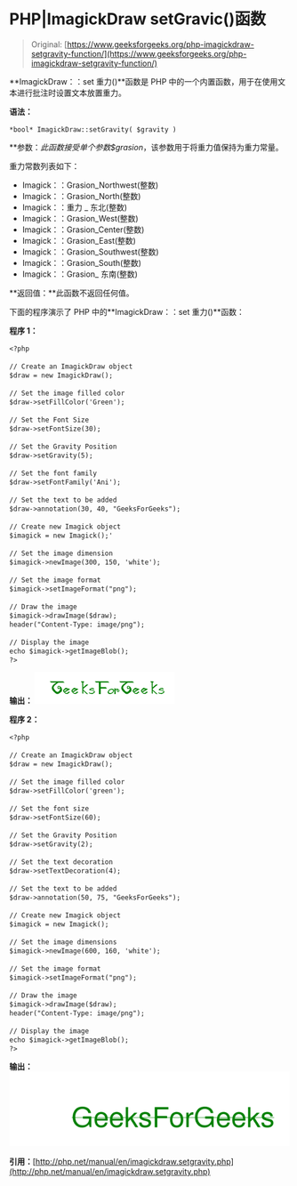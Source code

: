 # PHP|ImagickDraw setGravic()函数

> Original: [https://www.geeksforgeeks.org/php-imagickdraw-setgravity-function/](https://www.geeksforgeeks.org/php-imagickdraw-setgravity-function/)

**ImagickDraw：：set 重力()**函数是 PHP 中的一个内置函数，用于在使用文本进行批注时设置文本放置重力。

**语法：**

```
*bool* ImagickDraw::setGravity( $gravity )
```

**参数：**此函数接受单个参数*$grasion*，该参数用于将重力值保持为重力常量。

重力常数列表如下：

*   Imagick：：Grasion_Northwest(整数)
*   Imagick：：Grasion_North(整数)
*   Imagick：：重力 _ 东北(整数)
*   Imagick：：Grasion_West(整数)
*   Imagick：：Grasion_Center(整数)
*   Imagick：：Grasion_East(整数)
*   Imagick：：Grasion_Southwest(整数)
*   Imagick：：Grasion_South(整数)
*   Imagick：：Grasion_ 东南(整数)

**返回值：**此函数不返回任何值。

下面的程序演示了 PHP 中的**ImagickDraw：：set 重力()**函数：

**程序 1：**

```
<?php

// Create an ImagickDraw object
$draw = new ImagickDraw();

// Set the image filled color 
$draw->setFillColor('Green');

// Set the Font Size
$draw->setFontSize(30);

// Set the Gravity Position
$draw->setGravity(5);

// Set the font family
$draw->setFontFamily('Ani');

// Set the text to be added
$draw->annotation(30, 40, "GeeksForGeeks");

// Create new Imagick object 
$imagick = new Imagick();'

// Set the image dimension
$imagick->newImage(300, 150, 'white');

// Set the image format
$imagick->setImageFormat("png");

// Draw the image
$imagick->drawImage($draw);
header("Content-Type: image/png");

// Display the image
echo $imagick->getImageBlob();
?>
```

**输出：**
![setGravity](img/f3e4cbca3ad154972cd09e53acc19daa.png)

**程序 2：**

```
<?php

// Create an ImagickDraw object 
$draw = new ImagickDraw();

// Set the image filled color 
$draw->setFillColor('green');

// Set the font size
$draw->setFontSize(60);

// Set the Gravity Position
$draw->setGravity(2);

// Set the text decoration
$draw->setTextDecoration(4);

// Set the text to be added
$draw->annotation(50, 75, "GeeksForGeeks");

// Create new Imagick object  
$imagick = new Imagick();

// Set the image dimensions
$imagick->newImage(600, 160, 'white');

// Set the image format
$imagick->setImageFormat("png");

// Draw the image
$imagick->drawImage($draw);
header("Content-Type: image/png");

// Display the image
echo $imagick->getImageBlob();
?>
```

**输出：**
![setGravity](img/67f1556c868ec62de88ff63e2c763c67.png)

**引用：**[http://php.net/manual/en/imagickdraw.setgravity.php](http://php.net/manual/en/imagickdraw.setgravity.php)